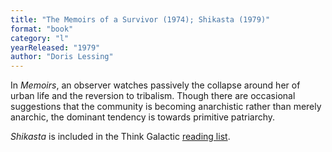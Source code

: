 ```yaml
---
title: "The Memoirs of a Survivor (1974); Shikasta (1979)"
format: "book"
category: "l"
yearReleased: "1979"
author: "Doris Lessing"
---
```

In _Memoirs_, an observer watches passively the collapse around her of  urban life and the reversion to tribalism. Though there are occasional  suggestions that the community is becoming anarchistic rather than merely  anarchic, the dominant tendency is towards primitive patriarchy.

_Shikasta_ is included in  the Think Galactic <a href="http://thinkgalactic.org/reading-lists/by-author/"> reading list</a>.

